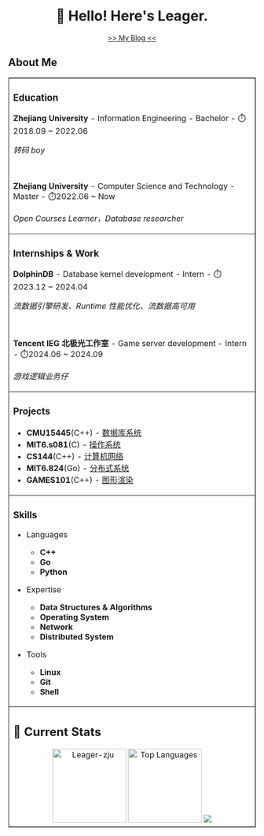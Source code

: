 <div align="center">

# 👋 Hello! Here's Leager.

<a href="https://leager-zju.github.io/">>> My Blog <<</a>

</div>

## About Me

<table width="100%" border="1">

<tr><td>

### Education

<b>Zhejiang University</b> - Information Engineering - Bachelor - ⏱️2018.09 ~ 2022.06

<i>转码 boy</i>

<br>

<b>Zhejiang University</b> - Computer Science and Technology - Master - ⏱️2022.06 ~ Now

<i>Open Courses Learner，Database researcher</i>

</td></tr>

<tr><td>

### Internships & Work

<b>DolphinDB</b> - Database kernel development - Intern - ⏱️2023.12 ~ 2024.04

<i>流数据引擎研发、Runtime 性能优化、流数据高可用</i>

<br>

<b>Tencent IEG 北极光工作室</b> - Game server development - Intern - ⏱️2024.06 ~ 2024.09

<i>游戏逻辑业务仔</i>

</td></tr>

<tr><td>

### Projects

- **CMU15445**(C++) - [数据库系统](https://github.com/Leager-zju/CMU15-445)
- **MIT6.s081**(C) - [操作系统](https://github.com/Leager-zju/MIT-6.s081)
- **CS144**(C++) - [计算机网络](https://github.com/Leager-zju/CS144)
- **MIT6.824**(Go) - [分布式系统](https://github.com/Leager-zju/MIT6.824)
- **GAMES101**(C++) - [图形渲染](https://github.com/Leager-zju/GAMES101)

</td><tr>

<tr><td>

### Skills

- Languages
  - **C++**
  - **Go**
  - **Python**

- Expertise
  - **Data Structures & Algorithms**
  - **Operating System**
  - **Network**
  - **Distributed System**

- Tools
  - **Linux**
  - **Git**
  - **Shell**

</td><tr>

<tr><td>


## 🌱 Current Stats

<div align="center">
<!-- Used from https://github.com/anuraghazra/github-readme-stats -->
<img src="https://github-readme-stats.vercel.app/api?username=Leager-zju&rank_icon=github&show_icons=true" alt="Leager-zju" height="150">
<img src="https://github-readme-stats.vercel.app/api/top-langs/?username=Leager-zju&layout=compact" alt="Top Languages" height="150">

<picture>
  <source srcset="https://cdn.jsdelivr.net/gh/Leager-zju/Leager-zju/profile-3d-contrib/profile-night-rainbow.svg" media="(prefers-color-scheme: dark)">
  <source srcset="https://cdn.jsdelivr.net/gh/Leager-zju/Leager-zju/profile-3d-contrib/profile-gitblock.svg" media="(prefers-color-scheme: light)">
  <img src="https://cdn.jsdelivr.net/gh/Leager-zju/Leager-zju/profile-3d-contrib/profile-night-rainbow.svg">
</picture>

</div>

</table>
